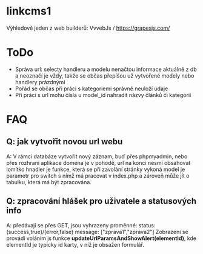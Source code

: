 # linkcms1

Výhledově jeden z web builderů: VvvebJs / https://grapesjs.com/

# ToDo
-   Správa url: selecty handleru a modelu nenačtou informace aktuálně z db a neoznačí je vždy, takže 
    se občas přepíšou už vytvořené modely nebo handlery prázdnými
-   Pořád se občas při práci s kategoriemi správně neuloží údaje
-   Při práci s url mohu čísla u model_id nahradit názvy článků či kategorií

# FAQ
## Q: jak vytvořit novou url webu
A: V rámci databáze vytvořit nový záznam, buď přes phpmyadmin, nebo přes rozhraní aplikace
doména je v pohodě, url na konci nesmí obsahovat lomítko
hnadler je funkce, která se při zavolání stránky vykoná
model je parametr pro switch s nímž má pracovat v index.php a zároveň může jít o tabulku,
která má být zpracována.

## Q: zpracování hlášek pro uživatele a statusových info
A: předávají se přes GET, jsou vyhrazeny proměnné:
status: (success,true)/(error,false)
message: ["zprava1","zprava2"]
Zobrazení se provádí voláním js funkce **updateUrlParamsAndShowAlert(elementId)**, kde elementId je typicky id
karty, v níž je obsažen formulář. 